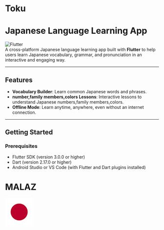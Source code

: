 # Toku

# Japanese Language Learning App

![Flutter](https://img.shields.io/badge/Flutter-%2302569B.svg?style=for-the-badge&logo=Flutter&logoColor=white)  
A cross-platform Japanese language learning app built with **Flutter** to help users learn Japanese vocabulary, grammar, and pronunciation in an interactive and engaging way.

---

## Features

- **Vocabulary Builder**: Learn common Japanese words and phrases.
- **number,family members,colors Lessons**: Interactive lessons to understand Japanese numbers,family members,colors.
- **Offline Mode**: Learn anytime, anywhere, even without an internet connection.



---

## Getting Started

### Prerequisites

- Flutter SDK (version 3.0.0 or higher)
- Dart (version 2.17.0 or higher)
- Android Studio or VS Code (with Flutter and Dart plugins installed)





# MALAZ

![large.png](android%2Fapp%2Fsrc%2Fmain%2Fres%2Fmipmap-hdpi%2Fjapan.png)



